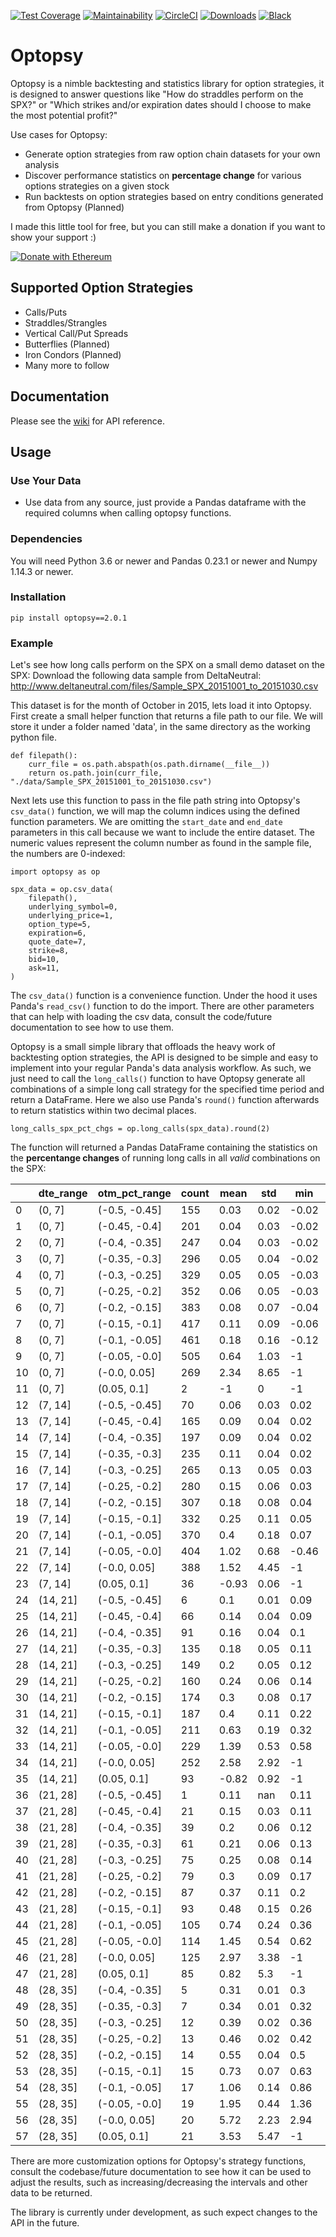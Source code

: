 [![Test Coverage](https://api.codeclimate.com/v1/badges/37b11e992a6900d30310/test_coverage)](https://codeclimate.com/github/michaelchu/optopsy/test_coverage)
[![Maintainability](https://api.codeclimate.com/v1/badges/37b11e992a6900d30310/maintainability)](https://codeclimate.com/github/michaelchu/optopsy/maintainability)
[![CircleCI](https://circleci.com/gh/michaelchu/optopsy.svg?style=shield)](https://circleci.com/gh/michaelchu/optopsy)
[![Downloads](https://pepy.tech/badge/optopsy)](https://pepy.tech/project/optopsy)
[![Black](https://img.shields.io/badge/code%20style-black-000000.svg)](https://github.com/ambv/black)

# Optopsy

Optopsy is a nimble backtesting and statistics library for option strategies, it is designed to answer questions like
"How do straddles perform on the SPX?" or "Which strikes and/or expiration dates should I choose to make the most potential profit?"

Use cases for Optopsy:
* Generate option strategies from raw option chain datasets for your own analysis
* Discover performance statistics on **percentage change** for various options strategies on a given stock
* Run backtests on option strategies based on entry conditions generated from Optopsy (Planned)

I made this little tool for free, but you can still make a donation if you want to show your support :)

[![Donate with Ethereum](https://en.cryptobadges.io/badge/micro/0x2eC669446475bfECfAF2CC6FdF555A4DD662cd38)](https://en.cryptobadges.io/donate/0x2eC669446475bfECfAF2CC6FdF555A4DD662cd38)

## Supported Option Strategies
* Calls/Puts
* Straddles/Strangles
* Vertical Call/Put Spreads
* Butterflies (Planned)
* Iron Condors (Planned)
* Many more to follow

## Documentation
Please see the [wiki](https://github.com/michaelchu/optopsy/wiki) for API reference.

## Usage

### Use Your Data
* Use data from any source, just provide a Pandas dataframe with the required columns when calling optopsy functions.

### Dependencies
You will need Python 3.6 or newer and Pandas 0.23.1 or newer and Numpy 1.14.3 or newer.

### Installation
```
pip install optopsy==2.0.1
```

### Example

Let's see how long calls perform on the SPX on a small demo dataset on the SPX:
Download the following data sample from DeltaNeutral: http://www.deltaneutral.com/files/Sample_SPX_20151001_to_20151030.csv

This dataset is for the month of October in 2015, lets load it into Optopsy. First create a small helper function
that returns a file path to our file. We will store it under a folder named 'data', in the same directory as the working python file.
```
def filepath():
    curr_file = os.path.abspath(os.path.dirname(__file__))
    return os.path.join(curr_file, "./data/Sample_SPX_20151001_to_20151030.csv")
```

Next lets use this function to pass in the file path string into Optopsy's `csv_data()` function, we will map the column
indices using the defined function parameters. We are omitting the `start_date` and `end_date` parameters in this call because
we want to include the entire dataset. The numeric values represent the column number as found in the sample file, the
numbers are 0-indexed:
```
import optopsy as op

spx_data = op.csv_data(
    filepath(),
    underlying_symbol=0,
    underlying_price=1,
    option_type=5,
    expiration=6,
    quote_date=7,
    strike=8,
    bid=10,
    ask=11,
)
```  
The `csv_data()` function is a convenience function. Under the hood it uses Panda's `read_csv()` function to do the import.
There are other parameters that can help with loading the csv data, consult the code/future documentation to see how to use them.

Optopsy is a small simple library that offloads the heavy work of backtesting option strategies, the API is designed to be simple
and easy to implement into your regular Panda's data analysis workflow. As such, we just need to call the `long_calls()` function
to have Optopsy generate all combinations of a simple long call strategy for the specified time period and return a DataFrame. Here we
also use Panda's `round()` function afterwards to return statistics within two decimal places.

```
long_calls_spx_pct_chgs = op.long_calls(spx_data).round(2)
```

The function will returned a Pandas DataFrame containing the statistics on the **percentange changes** of running long calls in all *valid* combinations on the SPX:

|    | dte_range   | otm_pct_range   |   count |   mean |   std |   min |   25% |   50% |   75% |   max |
|----|-------------|-----------------|---------|--------|-------|-------|-------|-------|-------|-------|
|  0 | (0, 7]      | (-0.5, -0.45]   |     155 |   0.03 |  0.02 | -0.02 |  0.01 |  0.02 |  0.04 |  0.11 |
|  1 | (0, 7]      | (-0.45, -0.4]   |     201 |   0.04 |  0.03 | -0.02 |  0.01 |  0.03 |  0.06 |  0.12 |
|  2 | (0, 7]      | (-0.4, -0.35]   |     247 |   0.04 |  0.03 | -0.02 |  0.02 |  0.04 |  0.07 |  0.13 |
|  3 | (0, 7]      | (-0.35, -0.3]   |     296 |   0.05 |  0.04 | -0.02 |  0.02 |  0.04 |  0.08 |  0.15 |
|  4 | (0, 7]      | (-0.3, -0.25]   |     329 |   0.05 |  0.05 | -0.03 |  0.02 |  0.05 |  0.09 |  0.17 |
|  5 | (0, 7]      | (-0.25, -0.2]   |     352 |   0.06 |  0.05 | -0.03 |  0.02 |  0.05 |   0.1 |   0.2 |
|  6 | (0, 7]      | (-0.2, -0.15]   |     383 |   0.08 |  0.07 | -0.04 |  0.03 |  0.07 |  0.13 |  0.26 |
|  7 | (0, 7]      | (-0.15, -0.1]   |     417 |   0.11 |  0.09 | -0.06 |  0.04 |  0.09 |  0.17 |  0.37 |
|  8 | (0, 7]      | (-0.1, -0.05]   |     461 |   0.18 |  0.16 | -0.12 |  0.07 |  0.15 |  0.28 |  0.69 |
|  9 | (0, 7]      | (-0.05, -0.0]   |     505 |   0.64 |  1.03 |    -1 |  0.14 |  0.37 |  0.87 |  7.62 |
| 10 | (0, 7]      | (-0.0, 0.05]    |     269 |   2.34 |  8.65 |    -1 |    -1 | -0.89 |  1.16 |    68 |
| 11 | (0, 7]      | (0.05, 0.1]     |       2 |     -1 |     0 |    -1 |    -1 |    -1 |    -1 |    -1 |
| 12 | (7, 14]     | (-0.5, -0.45]   |      70 |   0.06 |  0.03 |  0.02 |  0.03 |  0.07 |  0.08 |  0.12 |
| 13 | (7, 14]     | (-0.45, -0.4]   |     165 |   0.09 |  0.04 |  0.02 |  0.06 |  0.08 |   0.1 |  0.17 |
| 14 | (7, 14]     | (-0.4, -0.35]   |     197 |   0.09 |  0.04 |  0.02 |  0.07 |  0.09 |  0.12 |  0.19 |
| 15 | (7, 14]     | (-0.35, -0.3]   |     235 |   0.11 |  0.04 |  0.02 |  0.09 |   0.1 |  0.13 |  0.21 |
| 16 | (7, 14]     | (-0.3, -0.25]   |     265 |   0.13 |  0.05 |  0.03 |   0.1 |  0.12 |  0.15 |  0.25 |
| 17 | (7, 14]     | (-0.25, -0.2]   |     280 |   0.15 |  0.06 |  0.03 |  0.11 |  0.14 |  0.18 |   0.3 |
| 18 | (7, 14]     | (-0.2, -0.15]   |     307 |   0.18 |  0.08 |  0.04 |  0.14 |  0.18 |  0.23 |  0.38 |
| 19 | (7, 14]     | (-0.15, -0.1]   |     332 |   0.25 |  0.11 |  0.05 |  0.18 |  0.24 |  0.31 |  0.54 |
| 20 | (7, 14]     | (-0.1, -0.05]   |     370 |    0.4 |  0.18 |  0.07 |  0.29 |  0.39 |  0.52 |  0.97 |
| 21 | (7, 14]     | (-0.05, -0.0]   |     404 |   1.02 |  0.68 | -0.46 |  0.58 |  0.86 |  1.32 |   4.4 |
| 22 | (7, 14]     | (-0.0, 0.05]    |     388 |   1.52 |  4.45 |    -1 | -0.99 | -0.73 |  2.65 |    32 |
| 23 | (7, 14]     | (0.05, 0.1]     |      36 |  -0.93 |  0.06 |    -1 |    -1 | -0.94 | -0.87 | -0.83 |
| 24 | (14, 21]    | (-0.5, -0.45]   |       6 |    0.1 |  0.01 |  0.09 |  0.09 |   0.1 |   0.1 |   0.1 |
| 25 | (14, 21]    | (-0.45, -0.4]   |      66 |   0.14 |  0.04 |  0.09 |  0.11 |  0.14 |  0.17 |  0.23 |
| 26 | (14, 21]    | (-0.4, -0.35]   |      91 |   0.16 |  0.04 |   0.1 |  0.12 |  0.16 |   0.2 |  0.25 |
| 27 | (14, 21]    | (-0.35, -0.3]   |     135 |   0.18 |  0.05 |  0.11 |  0.13 |  0.17 |  0.21 |  0.28 |
| 28 | (14, 21]    | (-0.3, -0.25]   |     149 |    0.2 |  0.05 |  0.12 |  0.15 |   0.2 |  0.25 |  0.33 |
| 29 | (14, 21]    | (-0.25, -0.2]   |     160 |   0.24 |  0.06 |  0.14 |  0.18 |  0.23 |  0.29 |   0.4 |
| 30 | (14, 21]    | (-0.2, -0.15]   |     174 |    0.3 |  0.08 |  0.17 |  0.23 |  0.29 |  0.35 |  0.51 |
| 31 | (14, 21]    | (-0.15, -0.1]   |     187 |    0.4 |  0.11 |  0.22 |   0.3 |  0.38 |  0.48 |   0.7 |
| 32 | (14, 21]    | (-0.1, -0.05]   |     211 |   0.63 |  0.19 |  0.32 |  0.47 |   0.6 |  0.75 |  1.16 |
| 33 | (14, 21]    | (-0.05, -0.0]   |     229 |   1.39 |  0.53 |  0.58 |     1 |   1.3 |  1.73 |   3.1 |
| 34 | (14, 21]    | (-0.0, 0.05]    |     252 |   2.58 |  2.92 |    -1 |    -1 |  2.72 |  4.56 |  10.1 |
| 35 | (14, 21]    | (0.05, 0.1]     |      93 |  -0.82 |  0.92 |    -1 |    -1 |    -1 |    -1 |  6.39 |
| 36 | (21, 28]    | (-0.5, -0.45]   |       1 |   0.11 |   nan |  0.11 |  0.11 |  0.11 |  0.11 |  0.11 |
| 37 | (21, 28]    | (-0.45, -0.4]   |      21 |   0.15 |  0.03 |  0.11 |  0.12 |  0.15 |  0.17 |  0.23 |
| 38 | (21, 28]    | (-0.4, -0.35]   |      39 |    0.2 |  0.06 |  0.12 |  0.16 |  0.18 |  0.24 |  0.32 |
| 39 | (21, 28]    | (-0.35, -0.3]   |      61 |   0.21 |  0.06 |  0.13 |  0.17 |   0.2 |  0.26 |  0.35 |
| 40 | (21, 28]    | (-0.3, -0.25]   |      75 |   0.25 |  0.08 |  0.14 |   0.2 |  0.24 |  0.31 |  0.41 |
| 41 | (21, 28]    | (-0.25, -0.2]   |      79 |    0.3 |  0.09 |  0.17 |  0.23 |  0.27 |  0.37 |  0.49 |
| 42 | (21, 28]    | (-0.2, -0.15]   |      87 |   0.37 |  0.11 |   0.2 |  0.29 |  0.34 |  0.45 |  0.62 |
| 43 | (21, 28]    | (-0.15, -0.1]   |      93 |   0.48 |  0.15 |  0.26 |  0.37 |  0.46 |  0.58 |  0.85 |
| 44 | (21, 28]    | (-0.1, -0.05]   |     105 |   0.74 |  0.24 |  0.36 |  0.56 |  0.71 |  0.89 |  1.39 |
| 45 | (21, 28]    | (-0.05, -0.0]   |     114 |   1.45 |  0.54 |  0.62 |  1.05 |  1.34 |  1.73 |  3.28 |
| 46 | (21, 28]    | (-0.0, 0.05]    |     125 |   2.97 |  3.38 |    -1 |  1.29 |  2.58 |  4.21 | 17.15 |
| 47 | (21, 28]    | (0.05, 0.1]     |      85 |   0.82 |   5.3 |    -1 |    -1 |    -1 |    -1 |  19.5 |
| 48 | (28, 35]    | (-0.4, -0.35]   |       5 |   0.31 |  0.01 |   0.3 |   0.3 |  0.31 |  0.32 |  0.32 |
| 49 | (28, 35]    | (-0.35, -0.3]   |       7 |   0.34 |  0.01 |  0.32 |  0.33 |  0.35 |  0.35 |  0.36 |
| 50 | (28, 35]    | (-0.3, -0.25]   |      12 |   0.39 |  0.02 |  0.36 |  0.37 |  0.39 |   0.4 |  0.42 |
| 51 | (28, 35]    | (-0.25, -0.2]   |      13 |   0.46 |  0.02 |  0.42 |  0.44 |  0.45 |  0.47 |  0.49 |
| 52 | (28, 35]    | (-0.2, -0.15]   |      14 |   0.55 |  0.04 |   0.5 |  0.53 |  0.55 |  0.58 |  0.62 |
| 53 | (28, 35]    | (-0.15, -0.1]   |      15 |   0.73 |  0.07 |  0.63 |  0.67 |  0.72 |  0.77 |  0.84 |
| 54 | (28, 35]    | (-0.1, -0.05]   |      17 |   1.06 |  0.14 |  0.86 |  0.94 |  1.05 |  1.17 |  1.32 |
| 55 | (28, 35]    | (-0.05, -0.0]   |      19 |   1.95 |  0.44 |  1.36 |  1.58 |  1.87 |  2.26 |  2.79 |
| 56 | (28, 35]    | (-0.0, 0.05]    |      20 |   5.72 |  2.23 |  2.94 |  3.85 |  5.23 |  7.33 |  9.97 |
| 57 | (28, 35]    | (0.05, 0.1]     |      21 |   3.53 |  5.47 |    -1 |    -1 |    -1 | 10.38 | 11.32 |

There are more customization options for Optopsy's strategy functions, consult the codebase/future documentation to see how it can be used to adjust the results, such as increasing/decreasing
the intervals and other data to be returned.

The library is currently under development, as such expect changes to the API in the future.


